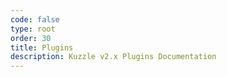 ```yaml
---
code: false
type: root
order: 30
title: Plugins
description: Kuzzle v2.x Plugins Documentation
---
```

